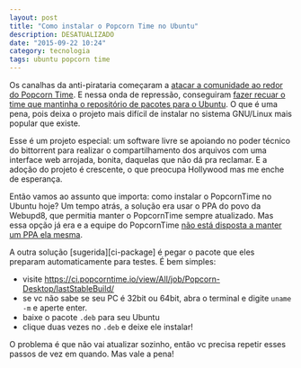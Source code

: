 ```yaml
---
layout: post
title: "Como instalar o Popcorn Time no Ubuntu"
description: DESATUALIZADO
date: "2015-09-22 10:24"
category: tecnologia
tags: ubuntu popcorn time
---
```


Os canalhas da anti-pirataria começaram a [atacar a comunidade ao redor do
Popcorn Time][repressao]. E nessa onda de repressão, conseguiram [fazer recuar
o time que mantinha o repositório de pacotes para o Ubuntu][scaleback]. O que é
uma pena, pois deixa o projeto mais difícil de instalar no sistema GNU/Linux
mais popular que existe.

Esse é um projeto especial: um software livre se apoiando no poder técnico do
bittorrent para realizar o compartilhamento dos arquivos com uma interface web
arrojada, bonita, daquelas que não dá pra reclamar. E a adoção do projeto é
crescente, o que preocupa Hollywood mas me enche de esperança.

Então vamos ao assunto que importa: como instalar o PopcornTime no Ubuntu hoje?
Um tempo atrás, a solução era usar o PPA do povo da Webupd8, que permitia
manter o PopcornTime sempre atualizado. Mas essa opção já era e a equipe do
PopcornTime [não está disposta a manter um PPA ela mesma][official-ppa].

A outra solução [sugerida][ci-package] é pegar o pacote que eles preparam
automaticamente para testes. É bem simples:

* visite <https://ci.popcorntime.io/view/All/job/Popcorn-Desktop/lastStableBuild/>
* se vc não sabe se seu PC é 32bit ou 64bit, abra o terminal e digite `uname
  -m` e aperte enter.
* baixe o pacote `.deb` para seu Ubuntu
* clique duas vezes no `.deb` e deixe ele instalar!

O problema é que não vai atualizar sozinho, então vc precisa repetir esses
passos de vez em quando. Mas vale a pena!

[repressao]: http://arstechnica.co.uk/tech-policy/2015/08/two-danes-face-up-to-six-years-in-jail-for-explaining-how-to-use-popcorn-time/
[scaleback]: https://discuss.popcorntime.io/t/what-happened-to-the-webupd8team-ppa/48897/5
[official-ppa]: https://discuss.popcorntime.io/t/official-ubuntu-ppa-for-popcorn-time/48975/2
